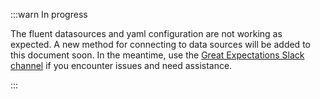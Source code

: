 :::warn In progress

The fluent datasources and yaml configuration are not working as expected. A new method for connecting to data sources will be added to this document soon. In the meantime, use the [Great Expectations Slack channel](https://greatexpectations.io/slack) if you encounter issues and need assistance.

:::